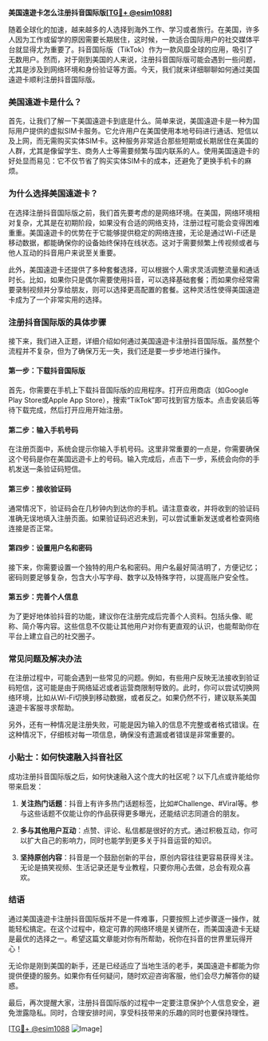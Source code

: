 **美国遠遊卡怎么注册抖音国际版[[TG💪+ @esim1088](https://t.me/s/esim1088)]**

随着全球化的加速，越来越多的人选择到海外工作、学习或者旅行。在美国，许多人因为工作或留学的原因需要长期居住，这时候，一款适合国际用户的社交媒体平台就显得尤为重要了。抖音国际版（TikTok）作为一款风靡全球的应用，吸引了无数用户。然而，对于刚到美国的人来说，注册抖音国际版可能会遇到一些问题，尤其是涉及到网络环境和身份验证等方面。今天，我们就来详细聊聊如何通过美国遠遊卡顺利注册抖音国际版。

### 美国遠遊卡是什么？

首先，让我们了解一下美国遠遊卡到底是什么。简单来说，美国遠遊卡是一种为国际用户提供的虚拟SIM卡服务。它允许用户在美国使用本地号码进行通话、短信以及上网，而无需购买实体SIM卡。这种服务非常适合那些短期或长期居住在美国的人群，尤其是像留学生、商务人士等需要频繁与国内联系的人。使用美国遠遊卡的好处显而易见：它不仅节省了购买实体SIM卡的成本，还避免了更换手机卡的麻烦。

### 为什么选择美国遠遊卡？

在选择注册抖音国际版之前，我们首先要考虑的是网络环境。在美国，网络环境相对复杂，尤其是在初期阶段，如果没有合适的网络支持，注册过程可能会变得困难重重。美国遠遊卡的优势在于它能够提供稳定的网络连接，无论是通过Wi-Fi还是移动数据，都能确保你的设备始终保持在线状态。这对于需要频繁上传视频或者与他人互动的抖音用户来说至关重要。

此外，美国遠遊卡还提供了多种套餐选择，可以根据个人需求灵活调整流量和通话时长。比如，如果你只是偶尔需要使用抖音，可以选择基础套餐；而如果你经常需要录制视频并分享给朋友，则可以选择更高配置的套餐。这种灵活性使得美国遠遊卡成为了一个非常实用的选择。

### 注册抖音国际版的具体步骤

接下来，我们进入正题，详细介绍如何通过美国遠遊卡注册抖音国际版。虽然整个流程并不复杂，但为了确保万无一失，我们还是要一步步地进行操作。

#### 第一步：下载抖音国际版

首先，你需要在手机上下载抖音国际版的应用程序。打开应用商店（如Google Play Store或Apple App Store），搜索“TikTok”即可找到官方版本。点击安装后等待下载完成，然后打开应用开始注册。

#### 第二步：输入手机号码

在注册页面中，系统会提示你输入手机号码。这里非常重要的一点是，你需要确保这个号码是你在美国远遊卡上的号码。输入完成后，点击下一步，系统会向你的手机发送一条验证码短信。

#### 第三步：接收验证码

通常情况下，验证码会在几秒钟内到达你的手机。请注意查收，并将收到的验证码准确无误地填入注册页面。如果验证码迟迟未到，可以尝试重新发送或者检查网络连接是否正常。

#### 第四步：设置用户名和密码

接下来，你需要设置一个独特的用户名和密码。用户名最好简洁明了，方便记忆；密码则要足够复杂，包含大小写字母、数字以及特殊字符，以提高账户安全性。

#### 第五步：完善个人信息

为了更好地体验抖音的功能，建议你在注册完成后完善个人资料。包括头像、昵称、简介等内容。这些信息不仅能让其他用户对你有更直观的认识，也能帮助你在平台上建立自己的社交圈子。

### 常见问题及解决办法

在注册过程中，可能会遇到一些常见的问题。例如，有些用户反映无法接收到验证码短信，这可能是由于网络延迟或者运营商限制导致的。此时，你可以尝试切换网络环境，比如从Wi-Fi切换到移动数据，或者反之。如果仍然不行，建议联系美国遠遊卡客服寻求帮助。

另外，还有一种情况是注册失败，可能是因为输入的信息不完整或者格式错误。在这种情况下，仔细核对每一项信息，确保没有遗漏或者错误是非常重要的。

### 小贴士：如何快速融入抖音社区

成功注册抖音国际版之后，如何快速融入这个庞大的社区呢？以下几点或许能给你带来启发：

1. **关注热门话题**：抖音上有许多热门话题标签，比如#Challenge、#Viral等。参与这些话题不仅能让你的作品获得更多曝光，还能结识志同道合的朋友。
   
2. **多与其他用户互动**：点赞、评论、私信都是很好的方式。通过积极互动，你可以扩大自己的影响力，同时也能学到更多关于抖音运营的知识。

3. **坚持原创内容**：抖音是一个鼓励创新的平台，原创内容往往更容易获得关注。无论是搞笑视频、生活记录还是专业教程，只要你用心去做，总会有观众喜欢。

### 结语

通过美国遠遊卡注册抖音国际版并不是一件难事，只要按照上述步骤逐一操作，就能轻松搞定。在这个过程中，稳定可靠的网络环境是关键所在，而美国遠遊卡无疑是最优的选择之一。希望这篇文章能对你有所帮助，祝你在抖音的世界里玩得开心！

无论你是刚到美国的新手，还是已经适应了当地生活的老手，美国遠遊卡都能为你提供便捷的服务。如果你有任何疑问，随时欢迎咨询客服，他们会尽力解答你的疑惑。

最后，再次提醒大家，注册抖音国际版的过程中一定要注意保护个人信息安全，避免泄露隐私。同时，合理安排时间，享受科技带来的乐趣的同时也要保持理性。

[[TG💪+ @esim1088](https://t.me/s/esim1088) ![Image](https://i.postimg.cc/4NQfJmqS/Snipaste-2025-05-13-00-14-12.png)]